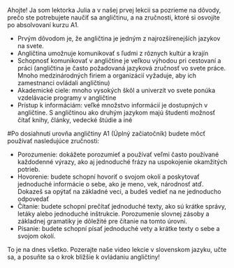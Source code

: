 Ahojte! Ja som lektorka Julia a v našej prvej lekcii sa pozrieme na dôvody, prečo ste potrebujete naučiť sa angličtinu, a na zručnosti, ktoré si osvojíte po absolvovaní kurzu A1. 

- Prvým dôvodom je, že angličtina je jedným z najrozšírenejších jazykov na svete.
- Angličtina umožnuje komunikovať s ľudmi z rôznych kultúr a krajín
- Schopnosť komunikovať v angličtine je veľkou výhodou pri cestovaní a práci (angličtina je často požadovaná jazyková zručnosť vo svete práce. Mnoho medzinárodných firiem a organizácií vyžaduje, aby ich zamestnanci ovládali angličtinu)
- Akademické ciele: mnoho vysokých škôl a univerzít vo svete ponúka vzdelávacie programy v angličtine
- Prístup k informáciám: veľké množstvo informácií je dostupných v angličtine. S angličtinou ako druhým jazykom majú študenti možnosť čítať knihy, články, vedecké štúdie a iné

#Po dosiahnutí urovňa angličtiny A1 (Úplný začiatočník) budete môcť používať nasledujúce zručnosti:

- Porozumenie: dokážete porozumieť a používať veľmi často používané každodenné výrazy, ako aj jednoduché frázy na uspokojenie okamžitých potrieb.
- Hovorenie: budete schopní hovoriť o svojom okolí a poskytovať jednoduché informácie o sebe, ako je meno, vek, národnosť atď. Dokazeš sa opýtať na základné veci, a budeš vedieť na ne jednoducho odpovedať
- Čítanie: budete schopní prečítať jednoduché texty, ako sú krátke správy, letáky alebo jednoduché inštrukcie. Porozumenie slovnej zásoby a základnej gramatiky je dôležité pre čítanie na tomto úrovni.
- Písanie: budete schopní písať jednoduché vety a krátke texty o sebe a svojom okolí.

To je na dnes všetko. Pozerajte naše video lekcie v slovenskom jazyku, učte sa, a posuňte sa o krok bližšie k ovládaniu angličtiny!

